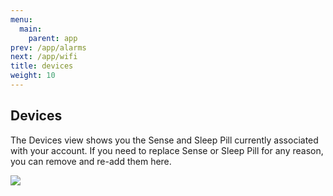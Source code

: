 ```yaml
---
menu:
  main:
    parent: app
prev: /app/alarms
next: /app/wifi
title: devices
weight: 10
---
```


## Devices


The Devices view shows you the Sense and Sleep Pill currently associated with your account. If you need to replace Sense or Sleep Pill for any reason, you can remove and re-add them here.

![](/img/sleep-trends.jpg)